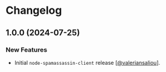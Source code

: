 Changelog
=========

## 1.0.0 (2024-07-25)

### New Features

* Initial `node-spamassassin-client` release [[@valeriansaliou](https://github.com/valeriansaliou)].
